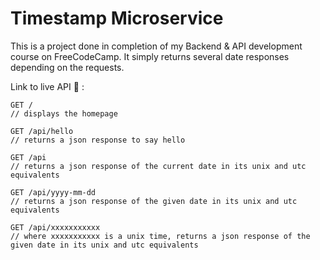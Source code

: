 # Timestamp Microservice

This is a project done in completion of my Backend & API development course on FreeCodeCamp. It simply returns several date responses depending on the requests.

Link to live API :link: :

```
GET / 
// displays the homepage

GET /api/hello
// returns a json response to say hello

GET /api
// returns a json response of the current date in its unix and utc equivalents

GET /api/yyyy-mm-dd
// returns a json response of the given date in its unix and utc equivalents

GET /api/xxxxxxxxxxx
// where xxxxxxxxxxx is a unix time, returns a json response of the given date in its unix and utc equivalents
```


